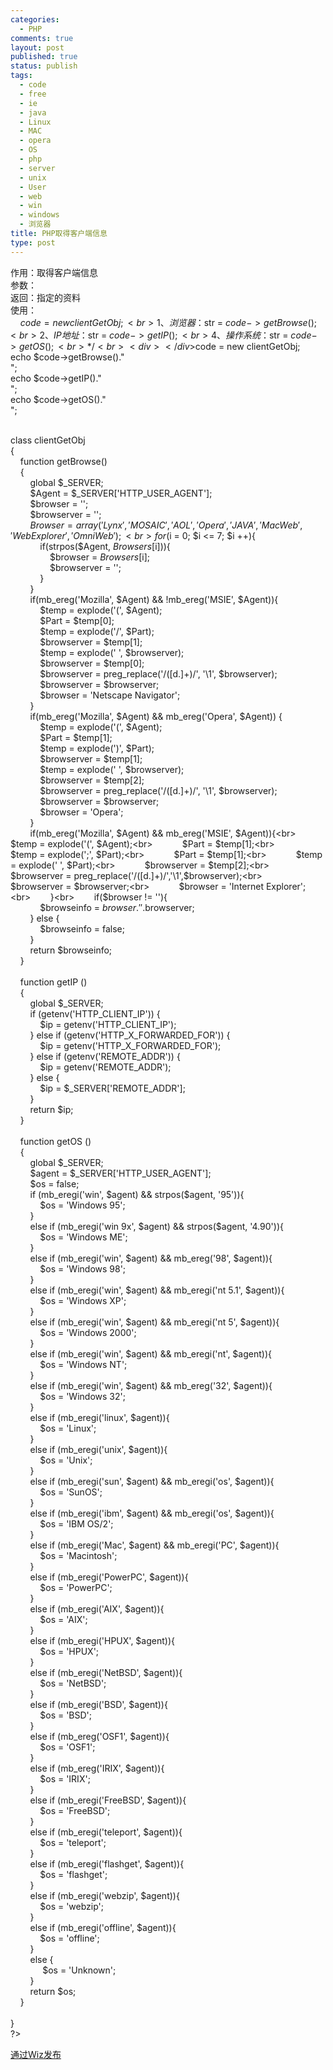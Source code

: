 ```yaml
--- 
categories: 
  - PHP
comments: true
layout: post
published: true
status: publish
tags: 
  - code
  - free
  - ie
  - java
  - Linux
  - MAC
  - opera
  - OS
  - php
  - server
  - unix
  - User
  - web
  - win
  - windows
  - 浏览器
title: PHP取得客户端信息
type: post
---
```

作用：取得客户端信息<br>参数：<br>返回：指定的资料<br>使用：<br>    $code = new clientGetObj;<br>    1、浏览器：$str = $code->getBrowse();<br>    2、IP地址：$str = $code->getIP();<br>    4、操作系统：$str = $code->getOS();<br>*/<br><div> </div>$code = new clientGetObj;<br>echo $code->getBrowse()."<br/>";<br>echo $code->getIP()."<br/>";<br>echo $code->getOS()."<br/>";<br><div> </div>class clientGetObj<br>{<br>    function getBrowse()<br>    {<br>        global $_SERVER;<br>        $Agent = $_SERVER['HTTP_USER_AGENT'];<br>        $browser = '';<br>        $browserver = '';<br>        $Browser = array('Lynx', 'MOSAIC', 'AOL', 'Opera', 'JAVA', 'MacWeb', 'WebExplorer', 'OmniWeb');<br>        for($i = 0; $i <= 7; $i ++){<br>            if(strpos($Agent, $Browsers[$i])){<br>                $browser = $Browsers[$i];<br>                $browserver = '';<br>            }<br>        }<br>        if(mb_ereg('Mozilla', $Agent) && !mb_ereg('MSIE', $Agent)){<br>            $temp = explode('(', $Agent);<br>            $Part = $temp[0];<br>            $temp = explode('/', $Part);<br>            $browserver = $temp[1];<br>            $temp = explode(' ', $browserver);<br>            $browserver = $temp[0];<br>            $browserver = preg_replace('/([d.]+)/', '\1', $browserver);<br>            $browserver = $browserver;<br>            $browser = 'Netscape Navigator';<br>        }<br>        if(mb_ereg('Mozilla', $Agent) && mb_ereg('Opera', $Agent)) {<br>            $temp = explode('(', $Agent);<br>            $Part = $temp[1];<br>            $temp = explode(')', $Part);<br>            $browserver = $temp[1];<br>            $temp = explode(' ', $browserver);<br>            $browserver = $temp[2];<br>            $browserver = preg_replace('/([d.]+)/', '\1', $browserver);<br>            $browserver = $browserver;<br>            $browser = 'Opera';<br>        }<br>        if(mb_ereg('Mozilla', $Agent) && mb_ereg('MSIE', $Agent)){<br>            $temp = explode('(', $Agent);<br>            $Part = $temp[1];<br>            $temp = explode(';', $Part);<br>            $Part = $temp[1];<br>            $temp = explode(' ', $Part);<br>            $browserver = $temp[2];<br>            $browserver = preg_replace('/([d.]+)/','\1',$browserver);<br>            $browserver = $browserver;<br>            $browser = 'Internet Explorer';<br>        }<br>        if($browser != ''){<br>            $browseinfo = $browser.' '.$browserver;<br>        } else {<br>            $browseinfo = false;<br>        }<br>        return $browseinfo;<br>    }<br><div> </div>    function getIP ()<br>    {<br>        global $_SERVER;<br>        if (getenv('HTTP_CLIENT_IP')) {<br>            $ip = getenv('HTTP_CLIENT_IP');<br>        } else if (getenv('HTTP_X_FORWARDED_FOR')) {<br>            $ip = getenv('HTTP_X_FORWARDED_FOR');<br>        } else if (getenv('REMOTE_ADDR')) {<br>            $ip = getenv('REMOTE_ADDR');<br>        } else {<br>            $ip = $_SERVER['REMOTE_ADDR'];<br>        }<br>        return $ip;<br>    }<br><div> </div>    function getOS ()<br>    {<br>        global $_SERVER;<br>        $agent = $_SERVER['HTTP_USER_AGENT'];<br>        $os = false;<br>        if (mb_eregi('win', $agent) && strpos($agent, '95')){<br>            $os = 'Windows 95';<br>        }<br>        else if (mb_eregi('win 9x', $agent) && strpos($agent, '4.90')){<br>            $os = 'Windows ME';<br>        }<br>        else if (mb_eregi('win', $agent) && mb_ereg('98', $agent)){<br>            $os = 'Windows 98';<br>        }<br>        else if (mb_eregi('win', $agent) && mb_eregi('nt 5.1', $agent)){<br>            $os = 'Windows XP';<br>        }<br>        else if (mb_eregi('win', $agent) && mb_eregi('nt 5', $agent)){<br>            $os = 'Windows 2000';<br>        }<br>        else if (mb_eregi('win', $agent) && mb_eregi('nt', $agent)){<br>            $os = 'Windows NT';<br>        }<br>        else if (mb_eregi('win', $agent) && mb_ereg('32', $agent)){<br>            $os = 'Windows 32';<br>        }<br>        else if (mb_eregi('linux', $agent)){<br>            $os = 'Linux';<br>        }<br>        else if (mb_eregi('unix', $agent)){<br>            $os = 'Unix';<br>        }<br>        else if (mb_eregi('sun', $agent) && mb_eregi('os', $agent)){<br>            $os = 'SunOS';<br>        }<br>        else if (mb_eregi('ibm', $agent) && mb_eregi('os', $agent)){<br>            $os = 'IBM OS/2';<br>        }<br>        else if (mb_eregi('Mac', $agent) && mb_eregi('PC', $agent)){<br>            $os = 'Macintosh';<br>        }<br>        else if (mb_eregi('PowerPC', $agent)){<br>            $os = 'PowerPC';<br>        }<br>        else if (mb_eregi('AIX', $agent)){<br>            $os = 'AIX';<br>        }<br>        else if (mb_eregi('HPUX', $agent)){<br>            $os = 'HPUX';<br>        }<br>        else if (mb_eregi('NetBSD', $agent)){<br>            $os = 'NetBSD';<br>        }<br>        else if (mb_eregi('BSD', $agent)){<br>            $os = 'BSD';<br>        }<br>        else if (mb_ereg('OSF1', $agent)){<br>            $os = 'OSF1';<br>        }<br>        else if (mb_ereg('IRIX', $agent)){<br>            $os = 'IRIX';<br>        }<br>        else if (mb_eregi('FreeBSD', $agent)){<br>            $os = 'FreeBSD';<br>        }<br>        else if (mb_eregi('teleport', $agent)){<br>            $os = 'teleport';<br>        }<br>        else if (mb_eregi('flashget', $agent)){<br>            $os = 'flashget';<br>        }<br>        else if (mb_eregi('webzip', $agent)){<br>            $os = 'webzip';<br>        }<br>        else if (mb_eregi('offline', $agent)){<br>            $os = 'offline';<br>        }<br>        else {<br>             $os = 'Unknown';<br>        }<br>        return $os;<br>    }<br><div> </div>}<br>?><br>
</div>
<div><a title="Wiz，个人知识管理，PKM。" href="http://wiz.cn">通过Wiz发布</a></div>
